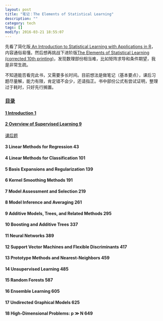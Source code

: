 ```yaml
---
layout: post
title: "笔记：The Elements of Statistical Learning"
description: ""
category: tech
tags: []
modify: 2016-03-21 18:55:07
---
```


先看了简化版[ An Introduction to Statistical Learning with Applications in R](http://www-bcf.usc.edu/~gareth/ISL/index.html)，内容通俗易懂。然后想再挑战下进阶版[The Elements of Statistical Learning (corrected 10th printing)](http://statweb.stanford.edu/~tibs/ElemStatLearn/)，发现数理部份相当难，比如矩阵求导和条件期望，我是非常生疏。

不知道能否看完此书，又需要多长时间。目前想法是做笔记（基本要点），课后习题尽量解，能力有限，肯定错不会少，还请指正。书中部份公式有尝试证明，整理过于耗时，只好先行搁置。

### [目录](http://nbviewer.jupyter.org/github/facaiy/book_notes/tree/master/The_Elements_of_Statistical_Learning/)

#### [1 Introduction 1](http://nbviewer.jupyter.org/github/facaiy/book_notes/blob/master/The_Elements_of_Statistical_Learning/Introduction/note.ipynb)

#### [2 Overview of Supervised Learning 9](http://nbviewer.jupyter.org/github/facaiy/book_notes/blob/master/The_Elements_of_Statistical_Learning/Overview_of_Supervised_Learning/note.ipynb)
[课后题](http://nbviewer.jupyter.org/github/facaiy/book_notes/blob/master/The_Elements_of_Statistical_Learning/Overview_of_Supervised_Learning/exercises.ipynb)

#### 3 Linear Methods for Regression 43

#### 4 Linear Methods for Classification 101

#### 5 Basis Expansions and Regularization 139

#### 6 Kernel Smoothing Methods 191

#### 7 Model Assessment and Selection 219

#### 8 Model Inference and Averaging 261

#### 9 Additive Models, Trees, and Related Methods 295

#### 10 Boosting and Additive Trees 337

#### 11 Neural Networks 389

#### 12 Support Vector Machines and Flexible Discriminants 417

#### 13 Prototype Methods and Nearest-Neighbors 459

#### 14 Unsupervised Learning 485

#### 15 Random Forests 587

#### 16 Ensemble Learning 605

#### 17 Undirected Graphical Models 625

#### 18 High-Dimensional Problems: p ≫ N 649

